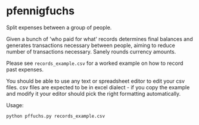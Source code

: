 # pfennigfuchs
Split expenses between a group of people. 

Given a bunch of 'who paid for what' records determines final balances and generates transactions necessary between people, aiming to reduce number of transactions necessary. Sanely rounds currency amounts.

Please see `records_example.csv` for a worked example on how to record past expenses.

You should be able to use any text or spreadsheet editor to edit your csv files. csv files are expected to be in excel
dialect - if you copy the example and modify it your editor should pick the right formatting automatically.

Usage:
```bash
python pffuchs.py records_example.csv
```